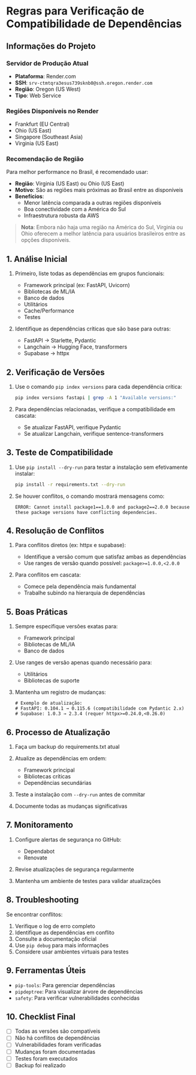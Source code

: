# Regras para Verificação de Compatibilidade de Dependências

## Informações do Projeto

### Servidor de Produção Atual

- **Plataforma**: Render.com
- **SSH**: `srv-ctmtqra3esus739sknb0@ssh.oregon.render.com`
- **Região**: Oregon (US West)
- **Tipo**: Web Service

### Regiões Disponíveis no Render

- Frankfurt (EU Central)
- Ohio (US East)
- Singapore (Southeast Asia)
- Virginia (US East)

### Recomendação de Região

Para melhor performance no Brasil, é recomendado usar:

- **Região**: Virginia (US East) ou Ohio (US East)
- **Motivo**: São as regiões mais próximas ao Brasil entre as disponíveis
- **Benefícios**:
  - Menor latência comparada a outras regiões disponíveis
  - Boa conectividade com a América do Sul
  - Infraestrutura robusta da AWS

> **Nota**: Embora não haja uma região na América do Sul, Virginia ou Ohio oferecem a melhor latência para usuários brasileiros entre as opções disponíveis.

## 1. Análise Inicial

1. Primeiro, liste todas as dependências em grupos funcionais:

   - Framework principal (ex: FastAPI, Uvicorn)
   - Bibliotecas de ML/IA
   - Banco de dados
   - Utilitários
   - Cache/Performance
   - Testes

2. Identifique as dependências críticas que são base para outras:
   - FastAPI → Starlette, Pydantic
   - Langchain → Hugging Face, transformers
   - Supabase → httpx

## 2. Verificação de Versões

1. Use o comando `pip index versions` para cada dependência crítica:

   ```bash
   pip index versions fastapi | grep -A 1 "Available versions:"
   ```

2. Para dependências relacionadas, verifique a compatibilidade em cascata:
   - Se atualizar FastAPI, verifique Pydantic
   - Se atualizar Langchain, verifique sentence-transformers

## 3. Teste de Compatibilidade

1. Use `pip install --dry-run` para testar a instalação sem efetivamente instalar:

   ```bash
   pip install -r requirements.txt --dry-run
   ```

2. Se houver conflitos, o comando mostrará mensagens como:
   ```
   ERROR: Cannot install package1==1.0.0 and package2==2.0.0 because these package versions have conflicting dependencies.
   ```

## 4. Resolução de Conflitos

1. Para conflitos diretos (ex: httpx e supabase):

   - Identifique a versão comum que satisfaz ambas as dependências
   - Use ranges de versão quando possível: `package>=1.0.0,<2.0.0`

2. Para conflitos em cascata:
   - Comece pela dependência mais fundamental
   - Trabalhe subindo na hierarquia de dependências

## 5. Boas Práticas

1. Sempre especifique versões exatas para:

   - Framework principal
   - Bibliotecas de ML/IA
   - Banco de dados

2. Use ranges de versão apenas quando necessário para:

   - Utilitários
   - Bibliotecas de suporte

3. Mantenha um registro de mudanças:
   ```
   # Exemplo de atualização:
   # FastAPI: 0.104.1 → 0.115.6 (compatibilidade com Pydantic 2.x)
   # Supabase: 1.0.3 → 2.3.4 (requer httpx>=0.24.0,<0.26.0)
   ```

## 6. Processo de Atualização

1. Faça um backup do requirements.txt atual

2. Atualize as dependências em ordem:

   - Framework principal
   - Bibliotecas críticas
   - Dependências secundárias

3. Teste a instalação com `--dry-run` antes de commitar

4. Documente todas as mudanças significativas

## 7. Monitoramento

1. Configure alertas de segurança no GitHub:

   - Dependabot
   - Renovate

2. Revise atualizações de segurança regularmente

3. Mantenha um ambiente de testes para validar atualizações

## 8. Troubleshooting

Se encontrar conflitos:

1. Verifique o log de erro completo
2. Identifique as dependências em conflito
3. Consulte a documentação oficial
4. Use `pip debug` para mais informações
5. Considere usar ambientes virtuais para testes

## 9. Ferramentas Úteis

- `pip-tools`: Para gerenciar dependências
- `pipdeptree`: Para visualizar árvore de dependências
- `safety`: Para verificar vulnerabilidades conhecidas

## 10. Checklist Final

- [ ] Todas as versões são compatíveis
- [ ] Não há conflitos de dependências
- [ ] Vulnerabilidades foram verificadas
- [ ] Mudanças foram documentadas
- [ ] Testes foram executados
- [ ] Backup foi realizado
